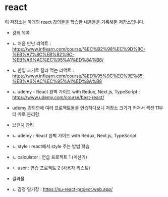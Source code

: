 # react
이 저장소는 아래의 react 강의들을 학습한 내용들을 기록해둔 저장소입니다.

- 강의 목록
- ㄴ 처음 만난 리액트 : https://www.inflearn.com/course/%EC%B2%98%EC%9D%8C-%EB%A7%8C%EB%82%9C-%EB%A6%AC%EC%95%A1%ED%8A%B8/
- ㄴ 한입 크기로 잘라 먹는 리액트 : https://www.inflearn.com/course/%ED%95%9C%EC%9E%85-%EB%A6%AC%EC%95%A1%ED%8A%B8
- ㄴ udemy - React 완벽 가이드 with Redux, Next.js, TypeScript : https://www.udemy.com/course/best-react/
-   udemy 강의안에 여러 프로젝트들을 연습하다보니 저장소 크기가 커져서 섹션 11부터 따로 분리함

- 브랜치 관리
- ㄴ udemy : React 완벽 가이드 with Redux, Next.js, TypeScript
-   ㄴ style : react에서 style 주는 방법 학습
-   ㄴ calculator : 연습 프로젝트 1 (계산기)
-   ㄴ user : 연습 프로젝트 2 (사용자 리스트)

- 결과물
- ㄴ 감정 일기장 : https://su-react-project.web.app/
